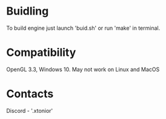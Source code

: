 # Buidling
To build engine just launch 'buid.sh' or run 'make' in terminal.

# Compatibility
OpenGL 3.3, Windows 10.
May not work on Linux and MacOS

# Contacts
Discord - '.xtonior'